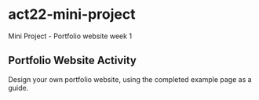# act22-mini-project
Mini Project - Portfolio website week 1

## Portfolio Website Activity
Design your own portfolio website, using the completed example page as a guide.